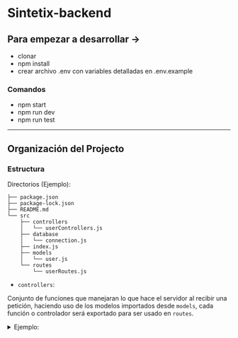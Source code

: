 # Sintetix-backend

## Para empezar a desarrollar ->

- clonar
- npm install
- crear archivo .env con variables detalladas en .env.example

### Comandos

- npm start
- npm run dev
- npm run test

---

## Organización del Projecto

### Estructura

Directorios (Ejemplo):

```
├── package.json
├── package-lock.json
├── README.md
└── src
    ├── controllers
    │   └── userControllers.js
    ├── database
    │   └── connection.js
    ├── index.js
    ├── models
    │   └── user.js
    └── routes
        └── userRoutes.js
```

- `controllers`:

Conjunto de funciones que manejaran lo que hace el servidor al recibir una petición, haciendo uso de los modelos importados desde `models`, cada función o controlador será exportado para ser usado en `routes`.

<details>
    <summary>Ejemplo:</summary>

```js
export async function getUsers() {
  const users = await User.getAll();
  res.json(users);
}
```

</details>

